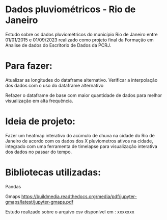 # Dados pluviométricos - Rio de Janeiro
 
 Estudo sobre os dados pluviométricos do município Rio de Janeiro entre 01/01/2015 e 01/09/2023
 realizado como projeto final da Formação em Analise de dados do Escritorio de Dados da PCRJ. 

# Para fazer:
Atualizar as longitudes do dataframe alternativo.
Verificar a interpolação dos dados com o uso do dataframe alternativo

Refazer o dataframe de base com maior quantidade de dados para melhor visualização em alta frequência.

# Ideia de projeto:
Fazer um heatmap interativo do acúmulo de chuva na cidade do Rio de Janeiro de acordo
com os dados dos X pluviometros ativos na cidade, integrado com uma ferramenta de timelapse para visualização
interativa dos dados no passar do tempo.

# Bibliotecas utilizadas:
Pandas

Gmaps
https://buildmedia.readthedocs.org/media/pdf/jupyter-gmaps/latest/jupyter-gmaps.pdf


Estudo realizado sobre o arquivo csv disponível em : xxxxxxx
